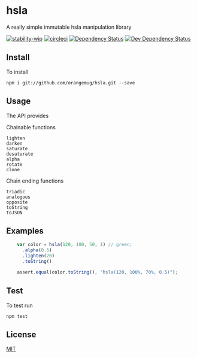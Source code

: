 # hsla
A really simple immutable hsla manipulation library

[![stability-wip](https://img.shields.io/badge/stability-work_in_progress-lightgrey.svg)][stability]
[![circleci](https://circleci.com/gh/orangemug/hsla.png?style=shield)][circleci]
[![Dependency Status](https://david-dm.org/orangemug/hsla.svg)][dm-prod]
[![Dev Dependency Status](https://david-dm.org/orangemug/hsla/dev-status.svg)][dm-dev]

[stability]: https://github.com/orangemug/stability-badges#work-in-progress
[circleci]:  https://circleci.com/gh/orangemug/hsla
[dm-prod]:   https://david-dm.org/orangemug/hsla
[dm-dev]:    https://david-dm.org/orangemug/hsla#info=devDependencies


## Install
To install

    npm i git://github.com/orangemug/hsla.git --save


## Usage
The API provides

Chainable functions

    lighten
    darken
    saturate
    desaturate
    alpha
    rotate
    clone

Chain ending functions

    triadic
    analogous
    opposite
    toString
    toJSON


## Examples

```js
    var color = hsla(120, 100, 50, 1) // green;
      .alpha(0.5)
      .lighten(20)
      .toString()

    assert.equal(color.toString(), "hsla(120, 100%, 70%, 0.5)");
```


## Test
To test run

    npm test


## License
[MIT](LICENSE)
